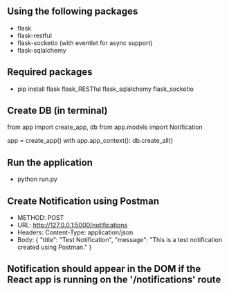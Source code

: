 ## Using the following packages
- flask
- flask-restful
- flask-socketio (with eventlet for async support)
- flask-sqlalchemy

## Required packages
- pip install flask flask_RESTful flask_sqlalchemy flask_socketio

## Create DB (in terminal)
  from app import create_app, db
  from app.models import Notification
  
  app = create_app()
  with app.app_context():
      db.create_all()

## Run the application
- python run.py

## Create Notification using Postman
- METHOD: POST
- URL: http://127.0.0.1:5000/notifications
- Headers: Content-Type: application/json
- Body: {
    "title": "Test Notification",
    "message": "This is a test notification created using Postman."
  }

## Notification should appear in the DOM if the React app is running on the '/notifications' route
